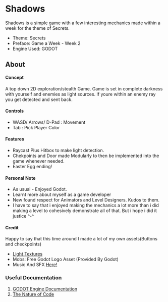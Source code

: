 # Shadows
Shadows is a simple game with a few interesting mechanics made within a week for the theme of Secrets.
* Theme: Secrets
* Preface: Game a Week - Week 2
* Engine Used: GODOT

## About

#### Concept
A top down 2D exploration/stealth Game. Game is set in complete darkness with yourself and enemies as light sources. If youre within an enemy ray you 
get detected and sent back.

#### Controls
* WASD/ Arrows/ D-Pad : 	Movement
* Tab :	Pick Player Color

#### Features
* Raycast Plus Hitbox to make light detection.
* Chekpoints and Door made Modularly to then be implemented into the game whenever needed.
* Easter Egg ending!

#### Personal Note
* As usual - Enjoyed Godot.
* Learnt more about myself as a game developer
* New found respect for Animators and Level Designers. Kudos to them.
* I have to say that i enjoyed making the mechanics a lot more than i did making a level to cohesively demonstrate all of that. But i hope i did it justice ^-^

#### Credit
Happy to say that this time around I made a lot of my own assets(Buttons and checkpoints)

* [Light Textures](https://docs.godotengine.org/en/stable/tutorials/2d/2d_lights_and_shadows.html)
* Mobs: Free Godot Logo Asset (Provided By Godot)
* Music And SFX [Here!](https://www.soundjay.com)

### Useful Documentation
1) [GODOT Engine Documentation](https://docs.godotengine.org/en/stable/index.html)
2) [The Nature of Code](https://natureofcode.com)
